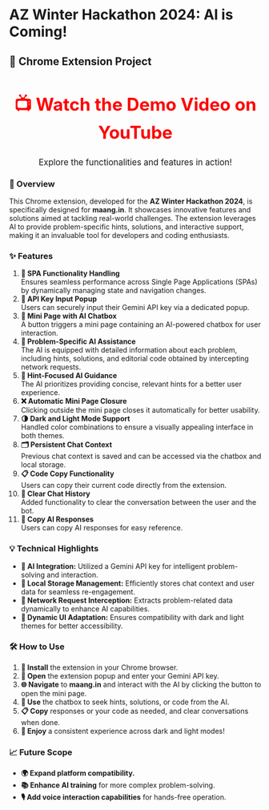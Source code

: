 <h1>AZ Winter Hackathon 2024: AI is Coming!</h1>
<h2>🚀 Chrome Extension Project</h2>

<h2 style="text-align: center; color: #FF0000; font-size: 2.5em;">📺 <a href="[https://www.youtube.com/watch?v=your_demo_video_link](https://youtube.com/watch?v=BWtD-jlqKxQ&t=65s)" target="_blank" style="text-decoration: none; color: inherit;">Watch the Demo Video on YouTube</a></h2>
<p style="text-align: center; font-size: 1.2em;">Explore the functionalities and features in action!</p>

<h3>📖 Overview</h3>
<p>This Chrome extension, developed for the <strong>AZ Winter Hackathon 2024</strong>, is specifically designed for <strong>maang.in</strong>. It showcases innovative features and solutions aimed at tackling real-world challenges. The extension leverages AI to provide problem-specific hints, solutions, and interactive support, making it an invaluable tool for developers and coding enthusiasts.</p>

<h3>✨ Features</h3>
<ol>
    <li><strong>🔄 SPA Functionality Handling</strong><br>
        Ensures seamless performance across Single Page Applications (SPAs) by dynamically managing state and navigation changes.
    </li>
    <li><strong>🔐 API Key Input Popup</strong><br>
        Users can securely input their Gemini API key via a dedicated popup.
    </li>
    <li><strong>💬 Mini Page with AI Chatbox</strong><br>
        A button triggers a mini page containing an AI-powered chatbox for user interaction.
    </li>
    <li><strong>🤖 Problem-Specific AI Assistance</strong><br>
        The AI is equipped with detailed information about each problem, including hints, solutions, and editorial code obtained by intercepting network requests.
    </li>
    <li><strong>🎯 Hint-Focused AI Guidance</strong><br>
        The AI prioritizes providing concise, relevant hints for a better user experience.
    </li>
    <li><strong>❌ Automatic Mini Page Closure</strong><br>
        Clicking outside the mini page closes it automatically for better usability.
    </li>
    <li><strong>🌗 Dark and Light Mode Support</strong><br>
        Handled color combinations to ensure a visually appealing interface in both themes.
    </li>
    <li><strong>🗂️ Persistent Chat Context</strong><br>
        Previous chat context is saved and can be accessed via the chatbox and local storage.
    </li>
    <li><strong>📋 Code Copy Functionality</strong><br>
        Users can copy their current code directly from the extension.
    </li>
    <li><strong>🧹 Clear Chat History</strong><br>
        Added functionality to clear the conversation between the user and the bot.
    </li>
    <li><strong>📎 Copy AI Responses</strong><br>
        Users can copy AI responses for easy reference.
    </li>
</ol>

<h3>💡 Technical Highlights</h3>
<ul>
    <li><strong>🤝 AI Integration:</strong> Utilized a Gemini API key for intelligent problem-solving and interaction.</li>
    <li><strong>💾 Local Storage Management:</strong> Efficiently stores chat context and user data for seamless re-engagement.</li>
    <li><strong>📡 Network Request Interception:</strong> Extracts problem-related data dynamically to enhance AI capabilities.</li>
    <li><strong>🎨 Dynamic UI Adaptation:</strong> Ensures compatibility with dark and light themes for better accessibility.</li>
</ul>

<h3>🛠️ How to Use</h3>
<ol>
    <li><strong>🔧 Install</strong> the extension in your Chrome browser.</li>
    <li><strong>🔑 Open</strong> the extension popup and enter your Gemini API key.</li>
    <li><strong>🌐 Navigate</strong> to <strong>maang.in</strong> and interact with the AI by clicking the button to open the mini page.</li>
    <li><strong>💬 Use</strong> the chatbox to seek hints, solutions, or code from the AI.</li>
    <li><strong>📋 Copy</strong> responses or your code as needed, and clear conversations when done.</li>
    <li><strong>🌈 Enjoy</strong> a consistent experience across dark and light modes!</li>
</ol>

<h3>📈 Future Scope</h3>
<ul>
    <li><strong>🌍 Expand platform compatibility.</strong></li>
    <li><strong>📚 Enhance AI training</strong> for more complex problem-solving.</li>
    <li><strong>🎙️ Add voice interaction capabilities</strong> for hands-free operation.</li>
</ul>
